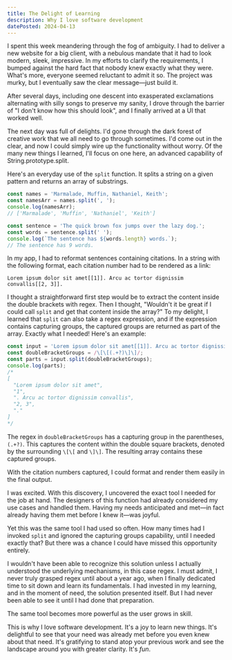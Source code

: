 ```yaml
---
title: The Delight of Learning
description: Why I love software development
datePosted: 2024-04-13
---
```


I spent this week meandering through the fog of ambiguity. I had to deliver a new website for a big client, with a nebulous mandate that it had to look modern, sleek, impressive. In my efforts to clarify the requirements, I bumped against the hard fact that nobody knew exactly what they were. What's more, everyone seemed reluctant to admit it so. The project was murky, but I eventually saw the clear message—just build it.

After several days, including one descent into exasperated exclamations alternating with silly songs to preserve my sanity, I drove through the barrier of "I don't know how this should look", and I finally arrived at a UI that worked well.

The next day was full of delights. I'd gone through the dark forest of creative work that we all need to go through sometimes. I'd come out in the clear, and now I could simply wire up the functionality without worry. Of the many new things I learned, I'll focus on one here, an advanced capability of String.prototype.split.

Here's an everyday use of the `split` function. It splits a string on a given pattern and returns an array of substrings.

```js
const names = 'Marmalade, Muffin, Nathaniel, Keith';
const namesArr = names.split(', ');
console.log(namesArr);
// ['Marmalade', 'Muffin', 'Nathaniel', 'Keith']

const sentence = 'The quick brown fox jumps over the lazy dog.';
const words = sentence.split(' ');
console.log(`The sentence has ${words.length} words.`);
// The sentence has 9 words.
```

In my app, I had to reformat sentences containing citations. In a string with the following format, each citation number had to be rendered as a link:

`Lorem ipsum dolor sit amet[[1]]. Arcu ac tortor dignissim convallis[[2, 3]].`

I thought a straightforward first step would be to extract the content inside the double brackets with regex. Then I thought, "Wouldn't it be great if I could call `split` and get that content inside the array?" To my delight, I learned that `split` can also take a regex expression, and if the expression contains capturing groups, the captured groups are returned as part of the array. Exactly what I needed! Here's an example:

```js
const input = 'Lorem ipsum dolor sit amet[[1]]. Arcu ac tortor dignissim convallis[[2, 3]].'
const doubleBracketGroups = /\[\[(.+?)\]\]/;
const parts = input.split(doubleBracketGroups);
console.log(parts);
/*
[
  "Lorem ipsum dolor sit amet",
  "1",
  ". Arcu ac tortor dignissim convallis",
  "2, 3",
  "."
]
*/
```

The regex in `doubleBracketGroups` has a capturing group in the parentheses, `(.+?)`. This captures the content within the double square brackets, denoted by the surrounding `\[\[` and `\]\]`. The resulting array contains these captured groups.

With the citation numbers captured, I could format and render them easily in the final output.

I was excited. With this discovery, I uncovered the exact tool I needed for the job at hand. The designers of this function had already considered my use cases and handled them. Having my needs anticipated and met—in fact already having them met before I knew it—was joyful.

Yet this was the same tool I had used so often. How many times had I invoked `split` and ignored the capturing groups capability, until I needed exactly that? But there was a chance I could have missed this opportunity entirely.

I wouldn't have been able to recognize this solution unless I actually understood the underlying mechanisms, in this case regex. I must admit, I never truly grasped regex until about a year ago, when I finally dedicated time to sit down and learn its fundamentals. I had invested in my learning, and in the moment of need, the solution presented itself. But I had never been able to see it until I had done that preparation.

The same tool becomes more powerful as the user grows in skill.

This is why I love software development. It's a joy to learn new things. It's delightful to see that your need was already met before you even knew about that need. It's gratifying to stand atop your previous work and see the landscape around you with greater clarity. It's *fun*.
